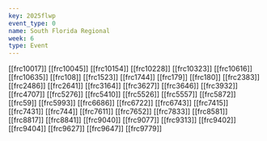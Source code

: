 ```yaml
---
key: 2025flwp
event_type: 0
name: South Florida Regional
week: 6
type: Event
---
```

[[frc10017]]
[[frc10045]]
[[frc10154]]
[[frc10228]]
[[frc10323]]
[[frc10616]]
[[frc10635]]
[[frc108]]
[[frc1523]]
[[frc1744]]
[[frc179]]
[[frc180]]
[[frc2383]]
[[frc2486]]
[[frc2641]]
[[frc3164]]
[[frc3627]]
[[frc3646]]
[[frc3932]]
[[frc4707]]
[[frc5276]]
[[frc5410]]
[[frc5526]]
[[frc5557]]
[[frc5872]]
[[frc59]]
[[frc5993]]
[[frc6686]]
[[frc6722]]
[[frc6743]]
[[frc7415]]
[[frc7431]]
[[frc744]]
[[frc7611]]
[[frc7652]]
[[frc7833]]
[[frc8581]]
[[frc8817]]
[[frc8841]]
[[frc9040]]
[[frc9077]]
[[frc9313]]
[[frc9402]]
[[frc9404]]
[[frc9627]]
[[frc9647]]
[[frc9779]]
